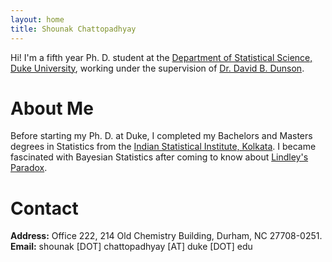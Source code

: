 ```yaml
---
layout: home
title: Shounak Chattopadhyay
---
```


Hi! I'm a fifth year Ph. D. student at the [Department of Statistical Science, Duke University](https://stat.duke.edu/), working under the supervision of [Dr. David B. Dunson](https://scholars.duke.edu/person/dunson).

# About Me

Before starting my Ph. D. at Duke, I completed my Bachelors and Masters degrees in Statistics from the [Indian Statistical Institute, Kolkata](https://www.isical.ac.in/). I became fascinated with Bayesian Statistics after coming to know about [Lindley's Paradox](https://en.wikipedia.org/wiki/Lindley%27s_paradox). 

# Contact

**Address:** Office 222, 214 Old Chemistry Building, Durham, NC 27708-0251.<br />
**Email:** shounak [DOT] chattopadhyay [AT] duke [DOT] edu

